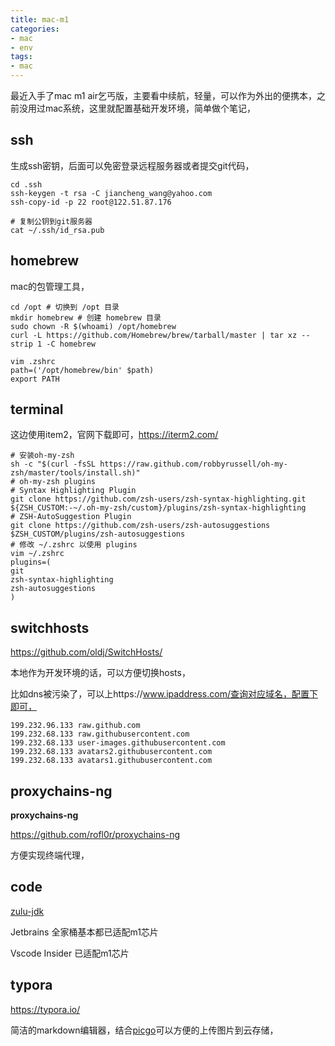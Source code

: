 ```yaml
---
title: mac-m1
categories: 
- mac
- env
tags: 
- mac
---
```


 最近入手了mac m1 air乞丐版，主要看中续航，轻量，可以作为外出的便携本，之前没用过mac系统，这里就配置基础开发环境，简单做个笔记，

<!--more-->

## ssh

生成ssh密钥，后面可以免密登录远程服务器或者提交git代码，

```shell
cd .ssh
ssh-keygen -t rsa -C jiancheng_wang@yahoo.com
ssh-copy-id -p 22 root@122.51.87.176

# 复制公钥到git服务器
cat ~/.ssh/id_rsa.pub
```

## homebrew

mac的包管理工具，

```shell
cd /opt # 切换到 /opt 目录
mkdir homebrew # 创建 homebrew 目录
sudo chown -R $(whoami) /opt/homebrew 
curl -L https://github.com/Homebrew/brew/tarball/master | tar xz --strip 1 -C homebrew

vim .zshrc
path=('/opt/homebrew/bin' $path)
export PATH
```

## terminal

这边使用item2，官网下载即可，https://iterm2.com/

```shell
# 安装oh-my-zsh
sh -c "$(curl -fsSL https://raw.github.com/robbyrussell/oh-my-zsh/master/tools/install.sh)"
# oh-my-zsh plugins
# Syntax Highlighting Plugin
git clone https://github.com/zsh-users/zsh-syntax-highlighting.git ${ZSH_CUSTOM:-~/.oh-my-zsh/custom}/plugins/zsh-syntax-highlighting
# ZSH-AutoSuggestion Plugin
git clone https://github.com/zsh-users/zsh-autosuggestions $ZSH_CUSTOM/plugins/zsh-autosuggestions
# 修改 ~/.zshrc 以使用 plugins
vim ~/.zshrc
plugins=(
git
zsh-syntax-highlighting
zsh-autosuggestions
)
```

## switchhosts

https://github.com/oldj/SwitchHosts/

本地作为开发环境的话，可以方便切换hosts，

比如dns被污染了，可以上https://www.ipaddress.com/查询对应域名，配置下即可，

```shell
199.232.96.133 raw.github.com
199.232.68.133 raw.githubusercontent.com
199.232.68.133 user-images.githubusercontent.com
199.232.68.133 avatars2.githubusercontent.com
199.232.68.133 avatars1.githubusercontent.com
```

## proxychains-ng

<!-- **qv2ray**

https://github.com/Qv2ray/Qv2ray/

科学上网，基本程序员都必备吧，当然也可以使用[clashX](https://github.com/yichengchen/clashX/releases)

文档参考 https://bluedoc.io/agentneo/docs/mk22 -->

**proxychains-ng**

https://github.com/rofl0r/proxychains-ng

方便实现终端代理，

## code

[zulu-jdk](https://www.azul.com/downloads/zulu-community/?os=macos&architecture=arm-64-bit&package=jdk)

Jetbrains 全家桶基本都已适配m1芯片

Vscode Insider 已适配m1芯片

## typora

https://typora.io/

简洁的markdown编辑器，结合[picgo](https://github.com/Molunerfinn/PicGo)可以方便的上传图片到云存储，









